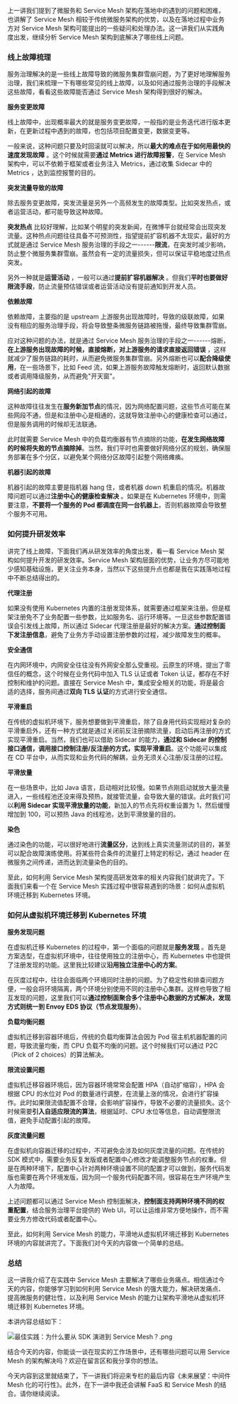 上一讲我们提到了微服务和 Service Mesh 架构在落地中的遇到的问题和困难，也讲解了 Service Mesh 相较于传统微服务架构的优势，以及在落地过程中业务方对 Service Mesh 架构可能提出的一些疑问和处理办法。这一讲我们从实践角度出发，继续分析 Service Mesh 架构到底解决了哪些线上问题。

### 线上故障梳理

服务治理解决的是一些线上故障导致的微服务集群雪崩问题，为了更好地理解服务治理，我们来梳理一下有哪些常见的线上故障，以及如何通过服务治理的手段解决这些故障，看看这些故障能否通过 Service Mesh 架构得到很好的解决。

**服务变更故障**

线上故障中，出现概率最大的就是服务变更故障，一般指的是业务迭代进行版本更新，在更新过程中遇到的故障，也包括项目配置变更，数据变更等。

一般来说，这种问题只要及时回滚就可以解决，所以**最大的难点在于如何用最快的速度发现故障** 。这个时候就需要**通过 Metrics 进行故障报警**，在 Service Mesh 架构中，可以不依赖于框架或者业务注入 Metrics，通过收集 Sidecar 中的 Metrics ，达到监控报警的目的。

**突发流量导致的故障**

除去服务变更故障，突发流量是另外一个高频发生的故障类型。比如突发热点，或者运营活动，都可能导致这种故障。

**突发热点** 比较好理解，比如某个明星的突发新闻，在微博平台就经常会出现突发流量。这种热点问题往往具备不可预测性，指望提前扩容机器不太现实，最好的方式就是通过 Service Mesh 服务治理的手段之一------**限流**，在突发时减少影响，防止整个微服务集群雪崩。虽然会有一定的流量损失，但可以保证平稳地度过热点突发。

另外一种就是**运营活动** ，一般可以通过**提前扩容机器解决** 。但我们**平时也要做好限流手段**，防止流量预估错误或者运营活动没有提前通知到开发人员。

**依赖故障**

依赖故障，主要指的是 upstream 上游服务出现故障时，导致的级联故障，如果没有相应的服务治理手段，将会导致整条微服务链路被拖慢，最终导致集群雪崩。

应对这种问题的办法，就是通过 Service Mesh 服务治理的手段之一------熔断，**在上游服务出现故障的时候，直接熔断，对上游服务的请求直接返回错误** ，这样就减少了服务链路的耗时，从而避免微服务集群雪崩。另外熔断也可以**配合降级使用**，在一些场景下，比如 Feed 流，如果上游服务故障触发熔断时，返回默认数据或者调用降级服务，从而避免"开天窗"。

**网络引起的故障**

这种故障往往发生在**服务新加节点**的情况，因为网络配置问题，这些节点可能在某些网段不通，但是和注册中心是相通的，这就导致注册中心的健康检查可以通过，但是服务调用的时候却无法联通。

此时就需要 Service Mesh 中的负载均衡器有节点摘除的功能，**在发生网络故障的时候将失败的节点摘除掉**。当然，我们平时也需要做好网络分区的规划，确保服务部署在多个分区，以避免某个网络分区故障引起整个网络瘫痪。

**机器引起的故障**

机器引起的故障主要是指机器 hang 住，或者机器 down 机重启的情况。机器故障问题可以通过**注册中心的健康检查解决** 。如果是在 Kubernetes 环境中，则需要注意，**不要将一个服务的 Pod 都调度在同一台机器上**，否则机器故障会导致整个服务不可用。

### 如何提升研发效率

讲完了线上故障，下面我们再从研发效率的角度出发，看一看 Service Mesh 架构如何提升开发的研发效率。Service Mesh 架构层面的优势，让业务方尽可能地少感知基础设施，更关注业务本身，当然以下这些提升点也都是我在实践落地过程中不断总结得出的。

**代理注册**

如果没有使用 Kubernetes 内置的注册发现体系，就需要通过框架来注册。但是框架注册免不了业务配置一些参数，比如服务名、运行环境等。一旦这些参数配置错误会引发线上故障，所以通过 Sidecar 代理注册是最好的解决方案。**通过控制面下发注册信息**，避免了业务方手动设置注册参数的过程，减少故障发生的概率。

**安全通信**

在内网环境中，内网安全往往没有外网安全那么受重视。云原生的环境，提出了零信任的概念，这个时候在业务代码中加入 TLS 认证或者 Token 认证，都存在不好控制和维护的问题。直接在 Service Mesh 中，集成安全相关的功能，将是最合适的选择，服务间通过**双向 TLS 认证**的方式进行安全通信。

**平滑重启**

在传统的虚拟机环境下，服务想要做到平滑重启，除了自身用代码实现相对复杂的平滑重启外，还有一种方式就是通过关闭前反注册摘除流量，启动后再注册的方式实现平滑重启。当然，我们也可以借助 Sidecar 的能力，**通过和 Sidecar 的控制接口通信，调用接口控制注册/反注册的方式，实现平滑重启**。这个功能可以集成在 CD 平台中，从而实现和业务代码的解耦，业务无须关心注册/反注册的过程。

**平滑放量**

在一些场景中，比如 Java 语言，启动相对比较慢。如果节点刚启动就放大量流量进入，一些线程池还没来得及预热，就接管流量，会导致大量的错误。此时我们可以**利用 Sidecar 实现平滑放量的功能**，新加入的节点先将权重设置为 1，然后缓慢增加到 100，可以预热 Java 的线程池，达到平滑放量的目的。

**染色**

通过染色的功能，可以很好地进行**流量区分**，达到线上真实流量测试的目的，甚至可以配合故障演练使用。将某些符合条件的流量打上特定的标记，通过 header 在微服务之间传递，进而达到流量染色的目的。

至此，如何利用 Service Mesh 架构提高研发效率的相关内容我们就讲完了。下面我们来看一个在 Service Mesh 实践过程中很容易遇到的场景：如何从虚拟机环境迁移到 Kubernetes 环境。

### 如何从虚拟机环境迁移到 Kubernetes 环境

**服务发现问题**

在虚拟机迁移 Kubernetes 的过程中，第一个面临的问题就是**服务发现** 。首先是方案选型，在虚拟机环境中，往往使用独立的注册中心，而 Kubernetes 中也提供了注册发现的功能。这里我比较建议**沿用独立注册中心的方案**。

在灰度过程中，往往会面临两个环境同时注册的问题。为了稳定性和排查问题方便，一般会将环境隔离，两个环境分别使用不同的注册中心集群。这样也导致了相互发现的问题，这里我们可以**通过控制面聚合多个注册中心数据的方式解决，发现方式则统一到 Envoy EDS 协议（节点发现服务）**。

**负载均衡问题**

虚拟机迁移到容器环境后，传统的负载均衡算法会因为 Pod 宿主机机器配置的问题，导致流量均衡，而 CPU 负载不均衡的问题。这个时候我们可以通过 P2C（Pick of 2 choices）的算法解决。

**限流设置问题**

虚拟机迁移容器环境后，因为容器环境常常会配置 HPA（自动扩缩容），HPA 会根据 CPU 的水位对 Pod 的数量进行调整，在流量上涨的情况，会进行扩容操作。此时如果限流值配置不合理，会影响扩容操作，导致不必要的流量损失。这个时候需要**引入自适应限流的算法**，根据延时、CPU 水位等信息，自动调整限流值，避免手动配置引起的故障。

**灰度流量问题**

在虚拟机向容器迁移的过程中，不可避免会涉及如何灰度流量的问题。在传统的 SDK 模式中，需要业务反复发版或者配置中心修改才能调整服务节点的权重。但是在两种环境下，配置中心针对两种环境设置不同的配置才可以做到，服务代码发版也需要在两个环境发版，因为同一个服务代码配置不同，很容易在生产环境产生人为故障。

上述问题都可以通过 Service Mesh 控制面解决，**控制面支持两种环境不同的权重配置**，结合服务治理平台提供的 Web UI，可以让运维非常方便地操作，而不需要业务方修改代码或者配置中心。

至此，如何利用 Service Mesh 的能力，平滑地从虚拟机环境迁移到 Kubernetes 环境的内容就讲完了。下面我们对今天的内容做一个简单的总结。

### 总结

这一讲我介绍了在实践中 Service Mesh 主要解决了哪些业务痛点。相信通过今天的内容，你能够学习到如何利用 Service Mesh 的强大能力，解决研发痛点、提高微服务的健壮性，以及利用 Service Mesh 的能力让架构平滑地从虚拟机环境迁移到 Kubernetes 环境。

本讲内容总结如下：

<Image alt="最佳实践：为什么要从 SDK 演进到 Service Mesh？.png" src="https://s0.lgstatic.com/i/image6/M00/13/54/CioPOWBCBymAbElLAAHzHabcr4w419.png"/>

结合今天的内容，你能谈一谈在现实的工作场景中，还有哪些问题可以用 Service Mesh 的架构解决吗？欢迎在留言区和我分享你的想法。

今天内容到这里就结束了，下一讲我们将迎来专栏的最后内容《未来展望：中间件 Mesh 化的可行性》。此外，在下一讲中我还会讲解 FaaS 和 Service Mesh 的结合。请你继续阅读。
